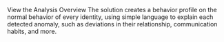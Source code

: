 View the Analysis Overview
The solution creates a behavior profile on the normal behavior of every identity, using simple language to explain each detected anomaly, such as deviations in their relationship, communication habits, and more.